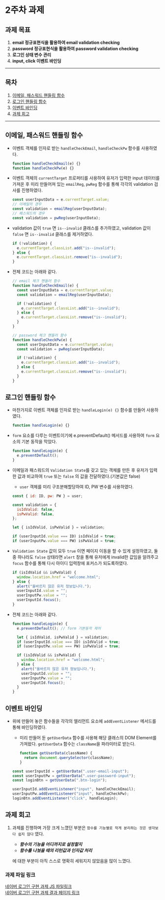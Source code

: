 # 2주차 과제

## 과제 목표

1. **email 정규표현식을 활용하여 email validation checking**
2. **password 정규표현식을 활용하여 password validation checking**
3. **로그인 상태 변수 관리**
4. **input, click 이벤트 바인딩**

---

## 목차

1. [이메일, 패스워드 핸들링 함수](#이메일-패스워드-핸들링-함수)
2. [로그인 핸들링 함수](#로그인-핸들링-함수)
3. [이벤트 바인딩](#이벤트-바인딩)
4. [과제 회고](#과제-회고)

---

## 이메일, 패스워드 핸들링 함수

- 이벤트 객체를 인자로 받는 `handleCheckEmail`, `handleCheckPw` 함수를 사용하였다.

  ```js
  function handleCheckEmail(e) {}
  function handleCheckPw(e) {}
  ```

- 이벤트 객체의 `currentTarget` 프로퍼티를 사용하여 유저가 입력한 input 데이터를 가져온 후 미리 만들어져 있는 `emailReg`, `pwReg` 함수를 통해 각각의 validation 검사를 진행하였다.

  ```js
  const userInputData = e.currentTarget.value;
  // 이메일의 경우
  const validation = emailReg(userInputData);
  // 패스워드의 경우
  const validation = pwReg(userInputData);
  ```

- validation 값이 `true` 면 `is--invalid` 클래스를 추가하였고, validation 값이 `false` 면 `is--invalid` 클래스를 제거하였다.

  ```js
  if (!validation) {
    e.currentTarget.classList.add("is--invalid");
  } else {
    e.currentTarget.classList.remove("is--invalid");
  }
  ```

- 전체 코드는 아래와 같다.

  ```js
  // email 체크 핸들러 함수
  function handleCheckEmail(e) {
    const userInputData = e.currentTarget.value;
    const validation = emailReg(userInputData);

    if (!validation) {
      e.currentTarget.classList.add("is--invalid");
    } else {
      e.currentTarget.classList.remove("is--invalid");
    }
  }

  // password 체크 핸들러 함수
  function handleCheckPw(e) {
    const userInputData = e.currentTarget.value;
    const validation = pwReg(userInputData);

    if (!validation) {
      e.currentTarget.classList.add("is--invalid");
    } else {
      e.currentTarget.classList.remove("is--invalid");
    }
  }
  ```

## 로그인 핸들링 함수

- 마찬가지로 이벤트 객체를 인자로 받는 `handleLogin(e) {}` 함수를 만들어 사용하였다.

  ```js
  function handleLogin(e) {}
  ```

- `form` 요소를 다루는 이벤트이기에 e.preventDefault() 메서드를 사용하여 `form` 요소의 기본 동작을 막았다.

  ```js
  function handleLogin(e) {
    e.preventDefault();
  }
  ```

- 이메일과 패스워드의 `Validation State`를 갖고 있는 객체를 만든 후 유저가 입력한 값과 비교하여 `true` 또는 `false` 의 값을 전달하였다.(기본값은 false)

  - `user` 객체를 미리 구조분해할당하여 ID, PW 변수를 사용하였다.

  ```js
  const { id: ID, pw: PW } = user;
  ```

  ```js
  const validation = {
    isIdValid: false,
    isPwValid: false,
  };
  ```

  ```js
  let { isIdValid, isPwValid } = validation;

  if (userInputId.value === ID) isIdValid = true;
  if (userInputPw.value === PW) isPwValid = true;
  ```

- `Validation State` 값이 모두 `true` 이면 페이지 이동을 할 수 있게 설정하였고, 둘 중 하나라도 `false` 상태라면 `alert` 창을 통해 유저에게 invalid한 값임을 알려주고 `focus` 함수를 통해 다시 아이디 입력창에 포커스가 되도록하였다.
  ```js
  if (isIdValid && isPwValid) {
    window.location.href = "welcome.html";
  } else {
    alert("올바르지 않은 유저 정보입니다.");
    userInputId.value = "";
    userInputPw.value = "";
    userInputId.focus();
  }
  ```
- 전체 코드는 아래와 같다.

  ```js
  function handleLogin(e) {
    e.preventDefault(); // form 기본동작 제어

    let { isIdValid, isPwValid } = validation;
    if (userInputId.value === ID) isIdValid = true;
    if (userInputPw.value === PW) isPwValid = true;

    if (isIdValid && isPwValid) {
      window.location.href = "welcome.html";
    } else {
      alert("올바르지 않은 유저 정보입니다.");
      userInputId.value = "";
      userInputPw.value = "";
      userInputId.focus();
    }
  }
  ```

## 이벤트 바인딩

- 위에 만들어 놓은 함수들을 각각의 엘리먼트 요소에 `addEventListener` 메서드를 통해 바인딩하였다.

  - 미리 만들어 둔 `getUserData` 함수를 사용해 해당 클래스의 DOM Element를 가져왔다. `getUserData` 함수는 `className`을 파라미터로 받는다.

    ```js
    function getUserData(className) {
      return document.querySelector(className);
    }
    ```

  ```js
  const userInputId = getUserData(".user-email-input");
  const userInputPw = getUserData(".user-password-input");
  const loginBtn = getUserData(".btn-login");

  userInputId.addEventListener("input", handleCheckEmail);
  userInputPw.addEventListener("input", handleCheckPw);
  loginBtn.addEventListener("click", handleLogin);
  ```

## 과제 회고

1. 과제를 진행하며 가장 크게 느꼈던 부분은 `함수를 기능별로 작게 분리하는 것은 생각보다 쉽지 않다` 였다.

   - **_함수의 기능을 어디까지로 설정할지_**
   - **_함수를 나눴을 때의 리턴값과 인자값 처리_**

   에 대한 부분이 아직 스스로 명확히 세워지지 않았음을 많이 느꼈다.

### 과제 파일 링크

[네이버 로그인 구현 과제 JS 파일링크](./js/main.js)  
[네이버 로그인 구현 과제 결과 페이지 링크](https://llhyeon.github.io/js-homework/mission-01/naver_login/index.html)
